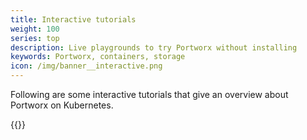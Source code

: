 ```yaml
---
title: Interactive tutorials
weight: 100
series: top
description: Live playgrounds to try Portworx without installing
keywords: Portworx, containers, storage
icon: /img/banner__interactive.png
---
```


Following are some interactive tutorials that give an overview about Portworx on Kubernetes.

{{<interactivelist>}}
